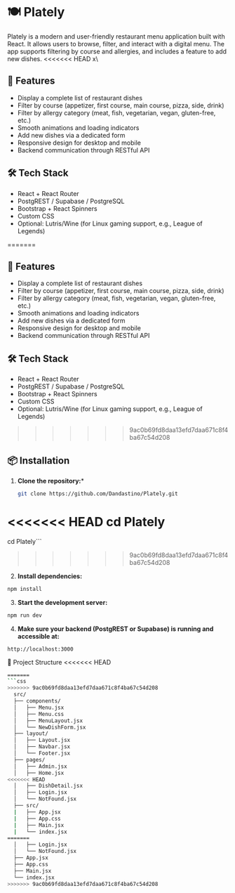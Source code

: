 # 🍽️ Plately

Plately is a modern and user-friendly restaurant menu application built with React. It allows users to browse, filter, and interact with a digital menu. The app supports filtering by course and allergies, and includes a feature to add new dishes.
<<<<<<< HEAD
x\
## 🚀 Features

- Display a complete list of restaurant dishes
- Filter by course (appetizer, first course, main course, pizza, side, drink)
- Filter by allergy category (meat, fish, vegetarian, vegan, gluten-free, etc.)
- Smooth animations and loading indicators
- Add new dishes via a dedicated form
- Responsive design for desktop and mobile
- Backend communication through RESTful API

## 🛠️ Tech Stack

- React + React Router
- PostgREST / Supabase / PostgreSQL
- Bootstrap + React Spinners
- Custom CSS
- Optional: Lutris/Wine (for Linux gaming support, e.g., League of Legends)

=======

## 🚀 Features

- Display a complete list of restaurant dishes
- Filter by course (appetizer, first course, main course, pizza, side, drink)
- Filter by allergy category (meat, fish, vegetarian, vegan, gluten-free, etc.)
- Smooth animations and loading indicators
- Add new dishes via a dedicated form
- Responsive design for desktop and mobile
- Backend communication through RESTful API

## 🛠️ Tech Stack

- React + React Router
- PostgREST / Supabase / PostgreSQL
- Bootstrap + React Spinners
- Custom CSS
- Optional: Lutris/Wine (for Linux gaming support, e.g., League of Legends)

>>>>>>> 9ac0b69fd8daa13efd7daa671c8f4ba67c54d208
## 📦 Installation

1. **Clone the repository:***
   ```bash
   git clone https://github.com/Dandastino/Plately.git
<<<<<<< HEAD
   cd Plately
=======
   cd Plately```
>>>>>>> 9ac0b69fd8daa13efd7daa671c8f4ba67c54d208

2. **Install dependencies:**
  ```bash
  npm install
  ```

3. **Start the development server:**
  ```bash
  npm run dev
  ```

4. **Make sure your backend (PostgREST or Supabase) is running and accessible at:**
  ```arduino
  http://localhost:3000
  ```

📁 Project Structure
<<<<<<< HEAD
```bash
=======
```css
>>>>>>> 9ac0b69fd8daa13efd7daa671c8f4ba67c54d208
  src/
  ├── components/
  │   ├── Menu.jsx
  │   ├── Menu.css
  │   ├── MenuLayout.jsx
  │   └── NewDishForm.jsx
  ├── layout/
  │   ├── Layout.jsx
  │   ├── Navbar.jsx
  │   └── Footer.jsx
  ├── pages/
  │   ├── Admin.jsx
  │   ├── Home.jsx
<<<<<<< HEAD
  │   ├── DishDetail.jsx
  │   ├── Login.jsx
  │   └── NotFound.jsx
  ├── src/
  |   ├── App.jsx
  |   ├── App.css
  |   ├── Main.jsx
  |   └── index.jsx
=======
  │   ├── Login.jsx
  │   └── NotFound.jsx
  ├── App.jsx
  ├── App.css
  ├── Main.jsx
  └── index.jsx
>>>>>>> 9ac0b69fd8daa13efd7daa671c8f4ba67c54d208
```
